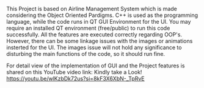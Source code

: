 This Project is based on Airline Management System which is made considering the Object Oriented Pardigms.
C++ is used as the programming language, while the code runs in QT GUI Environment for the UI.
You may require an installed QT environment (free/public) to run this code successfully.
All the features are executed correctly regarding OOP's. However, there can be some linkage issues with the images or animations insterted for the UI.
The images issue will not hold any significance to disturbing the main functions of the code, so it should run fine.

For detail view of the implementation of GUI and the Project features is shared on this YouTube video link: Kindly take a Look!
https://youtu.be/wlKzbDk72us?si=8kF3X6XbN-_TpRvE
